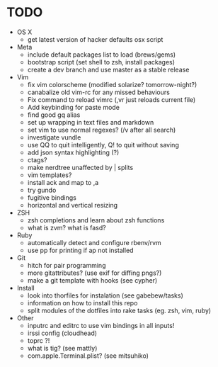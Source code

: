 # TODO
* OS X
  * get latest version of hacker defaults osx script
* Meta
  * include default packages list to load (brews/gems)
  * bootstrap script (set shell to zsh, install packages)
  * create a dev branch and use master as a stable release
* Vim
  * fix vim colorscheme (modified solarize? tomorrow-night?)
  * canabalize old vim-rc for any missed behaviours
  * Fix command to reload vimrc (,vr just reloads current file)
  * Add keybinding for paste mode
  * find good gq alias
  * set up wrapping in text files and markdown
  * set vim to use normal regexes? (/v after all search)
  * investigate vundle
  * use QQ to quit intelligently, Q! to quit without saving
  * add json syntax highlighting (?)
  * ctags?
  * make nerdtree unaffected by | splits
  * vim templates?
  * install ack and map to ,a
  * try gundo
  * fugitive bindings
  * horizontal and vertical resizing
* ZSH
  * zsh completions and learn about zsh functions
  * what is zvm? what is fasd?
* Ruby
  * automatically detect and configure rbenv/rvm
  * use pp for printing if ap not installed
* Git
  * hitch for pair programming
  * more gitattributes? (use exif for diffing pngs?)
  * make a git template with hooks (see cypher)
* Install
  * look into thorfiles for instalation (see gabebew/tasks)
  * information on how to install this repo
  * split modules of the dotfiles into rake tasks (eg. zsh, vim, ruby)
* Other
  * inputrc and editrc to use vim bindings in all inputs!
  * irssi config (cloudhead)
  * toprc ?!
  * what is tig? (see mattly)
  * com.apple.Terminal.plist? (see mitsuhiko)
